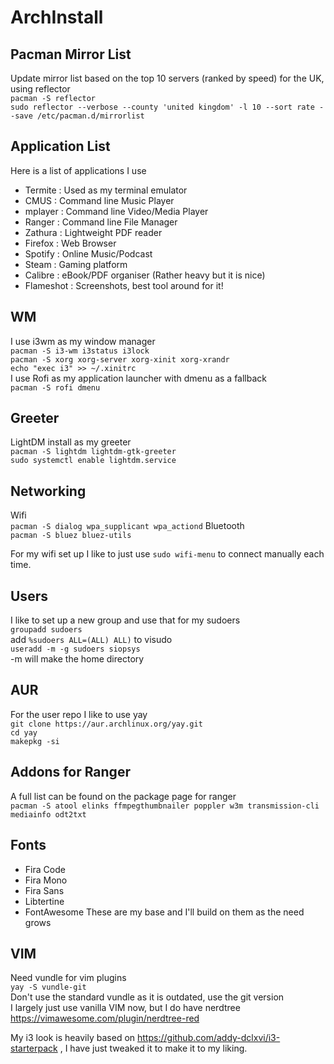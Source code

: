 # ArchInstall
## Pacman Mirror List
Update mirror list based on the top 10 servers (ranked by speed) for the UK, using reflector  
`pacman -S reflector`  
`sudo reflector --verbose --county 'united kingdom' -l 10 --sort rate --save /etc/pacman.d/mirrorlist`  

## Application List
Here is a list of applications I use
  - Termite : Used as my terminal emulator
  - CMUS : Command line Music Player
  - mplayer : Command line Video/Media Player
  - Ranger : Command line File Manager
  - Zathura : Lightweight PDF reader
  - Firefox : Web Browser
  - Spotify : Online Music/Podcast
  - Steam : Gaming platform
  - Calibre : eBook/PDF organiser (Rather heavy but it is nice)
  - Flameshot : Screenshots, best tool around for it!

## WM
I use i3wm as my window manager    
`pacman -S i3-wm i3status i3lock`  
`pacman -S xorg xorg-server xorg-xinit xorg-xrandr`  
`echo "exec i3" >> ~/.xinitrc`  
I use Rofi as my application launcher with dmenu as a fallback  
`pacman -S rofi dmenu`  

## Greeter
LightDM install as my greeter  
`pacman -S lightdm lightdm-gtk-greeter`  
`sudo systemctl enable lightdm.service`  

## Networking
Wifi  
`pacman -S dialog wpa_supplicant wpa_actiond`
Bluetooth  
`pacman -S bluez bluez-utils`

For my wifi set up I like to just use `sudo wifi-menu` to connect manually each time.  

## Users
I like to set up a new group and use that for my sudoers  
`groupadd sudoers`  
add `%sudoers ALL=(ALL) ALL)` to visudo  
`useradd -m -g sudoers siopsys`  
-m will make the home directory 

## AUR
For the user repo I like to use yay  
`git clone https://aur.archlinux.org/yay.git`  
`cd yay`  
`makepkg -si`  

## Addons for Ranger
A full list can be found on the package page for ranger  
`pacman -S atool elinks ffmpegthumbnailer poppler w3m transmission-cli mediainfo odt2txt`  

## Fonts  
 - Fira Code
 - Fira Mono
 - Fira Sans
 - Libtertine
 - FontAwesome
These are my base and I'll build on them as the need grows   

## VIM
Need vundle for vim plugins  
`yay -S vundle-git`  
Don't use the standard vundle as it is outdated, use the git version  
I largely just use vanilla VIM now, but I do have nerdtree https://vimawesome.com/plugin/nerdtree-red  

My i3 look is heavily based on https://github.com/addy-dclxvi/i3-starterpack , I have just tweaked it to make it to my liking. 
